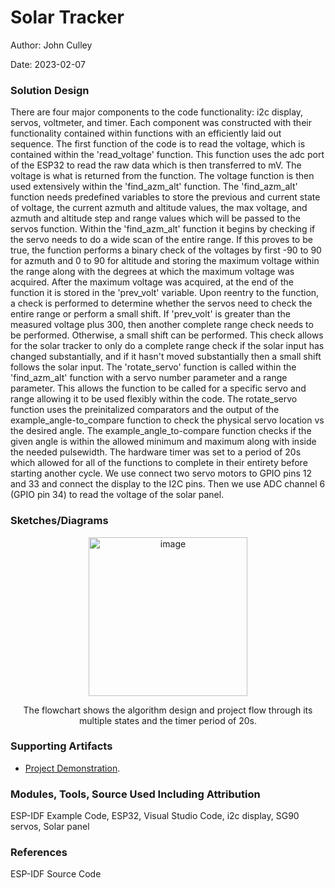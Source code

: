 # Solar Tracker

Author: John Culley

Date: 2023-02-07

### Solution Design

There are four major components to the code functionality: i2c display, servos, voltmeter, and timer. Each component was constructed with their functionality contained within functions with an efficiently laid out sequence. The first function of the code is to read the voltage, which is contained within the 'read_voltage' function. This function uses the adc port of the ESP32 to read the raw data which is then transferred to mV. The voltage is what is returned from the function. The voltage function is then used extensively within the 'find_azm_alt' function. The 'find_azm_alt' function needs predefined variables to store the previous and current state of voltage, the current azmuth and altitude values, the max voltage, and azmuth and altitude step and range values which will be passed to the servos function. Within the 'find_azm_alt' function it begins by checking if the servo needs to do a wide scan of the entire range. If this proves to be true, the function performs a binary check of the voltages by first -90 to 90 for azmuth and 0 to 90 for altitude and storing the maximum voltage within the range along with the degrees at which the maximum voltage was acquired. After the maximum voltage was acquired, at the end of the function it is stored in the 'prev_volt' variable. Upon reentry to the function, a check is performed to determine whether the servos need to check the entire range or perform a small shift. If 'prev_volt' is greater than the measured voltage plus 300, then another complete range check needs to be performed. Otherwise, a small shift can be performed. This check allows for the solar tracker to only do a complete range check if the solar input has changed substantially, and if it hasn't moved substantially then a small shift follows the solar input. The 'rotate_servo' function is called within the 'find_azm_alt' function with a servo number parameter and a range parameter. This allows the function to be called for a specific servo and range allowing it to be used flexibly within the code. The rotate_servo function uses the preinitalized comparators and the output of the example_angle-to_compare function to check the physical servo location vs the desired angle. The example_angle_to-compare function checks if the given angle is within the allowed minimum and maximum along with inside the needed pulsewidth. The hardware timer was set to a period of 20s which allowed for all of the functions to complete in their entirety before starting another cycle. We use connect two servo motors to GPIO pins 12 and 33 and connect the display to the I2C pins. Then we use ADC channel 6 (GPIO pin 34) to read the voltage of the solar panel.

### Sketches/Diagrams
<p align="center">
<img width="254" alt="image" src="https://user-images.githubusercontent.com/113144839/217354289-5bb91f5f-3c35-4cb3-b399-be2358f6df6b.png">
</p>
<p align="center">
The flowchart shows the algorithm design and project flow through its multiple states and the timer period of 20s.
</p>

### Supporting Artifacts
- [Project Demonstration](https://drive.google.com/file/d/1Bk7z9dyCVurmIdYeYjn3OUVca8PROR9R/view?usp=sharing).


### Modules, Tools, Source Used Including Attribution
ESP-IDF Example Code, 
ESP32, 
Visual Studio Code, 
i2c display, 
SG90 servos, 
Solar panel

### References
ESP-IDF Source Code

